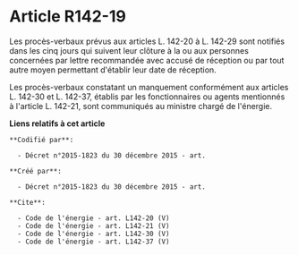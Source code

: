 # Article R142-19

Les procès-verbaux prévus aux articles L. 142-20 à L. 142-29 sont notifiés dans les cinq jours qui suivent leur clôture à la
ou aux personnes concernées par lettre recommandée avec accusé de réception ou par tout autre moyen permettant d'établir leur
date de réception. 

Les procès-verbaux constatant un manquement conformément aux articles L. 142-30 et L. 142-37, établis par les fonctionnaires
ou agents mentionnés à l'article L. 142-21, sont communiqués au ministre chargé de l'énergie.

**Liens relatifs à cet article**

	**Codifié par**:

	  - Décret n°2015-1823 du 30 décembre 2015 - art.

	**Créé par**:

	  - Décret n°2015-1823 du 30 décembre 2015 - art.

	**Cite**:

	  - Code de l'énergie - art. L142-20 (V)
	  - Code de l'énergie - art. L142-21 (V)
	  - Code de l'énergie - art. L142-30 (V)
	  - Code de l'énergie - art. L142-37 (V)
